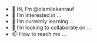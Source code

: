 - 👋 Hi, I’m @olamilekanrauf
- 👀 I’m interested in ...
- 🌱 I’m currently learning ...
- 💞️ I’m looking to collaborate on ...
- 📫 How to reach me ...

<!---
olamilekanrauf/olamilekanrauf is a ✨ special ✨ repository because its `README.md` (this file) appears on your GitHub profile.
You can click the Preview link to take a look at your changes.
--->
